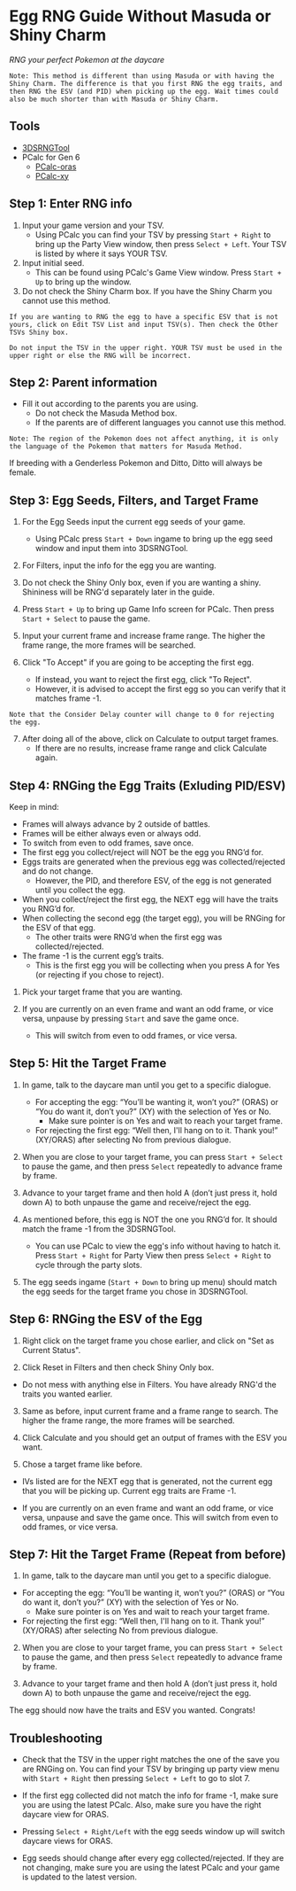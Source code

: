 # Egg RNG Guide Without Masuda or Shiny Charm

_RNG your perfect Pokemon at the daycare_

```
Note: This method is different than using Masuda or with having the Shiny Charm. The difference is that you first RNG the egg traits, and then RNG the ESV (and PID) when picking up the egg. Wait times could also be much shorter than with Masuda or Shiny Charm.
```

## Tools

- [3DSRNGTool](https://github.com/wwwwwwzx/3DSRNGTool/releases)
- PCalc for Gen 6
  - [PCalc-oras](https://pokemonrng.com/downloads/pcalc/pcalc-oras.zip)
  - [PCalc-xy](https://pokemonrng.com/downloads/pcalc/pcalc-xy.zip)

## Step 1: Enter RNG info

1. Input your game version and your TSV.
   - Using PCalc you can find your TSV by pressing `Start + Right` to bring up the Party View window, then press `Select + Left`. Your TSV is listed by where it says YOUR TSV.
2. Input initial seed.
   - This can be found using PCalc's Game View window. Press `Start + Up` to bring up the window.
3. Do not check the Shiny Charm box. If you have the Shiny Charm you cannot use this method.

```
If you are wanting to RNG the egg to have a specific ESV that is not yours, click on Edit TSV List and input TSV(s). Then check the Other TSVs Shiny box.

Do not input the TSV in the upper right. YOUR TSV must be used in the upper right or else the RNG will be incorrect.
```

## Step 2: Parent information

- Fill it out according to the parents you are using.
  - Do not check the Masuda Method box.
  - If the parents are of different languages you cannot use this method.

```
Note: The region of the Pokemon does not affect anything, it is only the language of the Pokemon that matters for Masuda Method.
```

If breeding with a Genderless Pokemon and Ditto, Ditto will always be female.

## Step 3: Egg Seeds, Filters, and Target Frame

1. For the Egg Seeds input the current egg seeds of your game.

   - Using PCalc press `Start + Down` ingame to bring up the egg seed window and input them into 3DSRNGTool.

2. For Filters, input the info for the egg you are wanting.

3. Do not check the Shiny Only box, even if you are wanting a shiny. Shininess will be RNG'd separately later in the guide.

4. Press `Start + Up` to bring up Game Info screen for PCalc. Then press `Start + Select` to pause the game.

5. Input your current frame and increase frame range. The higher the frame range, the more frames will be searched.

6. Click "To Accept" if you are going to be accepting the first egg.
   - If instead, you want to reject the first egg, click "To Reject".
   - However, it is advised to accept the first egg so you can verify that it matches frame -1.

```
Note that the Consider Delay counter will change to 0 for rejecting the egg.
```

7. After doing all of the above, click on Calculate to output target frames.
   - If there are no results, increase frame range and click Calculate again.

## Step 4: RNGing the Egg Traits (Exluding PID/ESV)

Keep in mind:

- Frames will always advance by 2 outside of battles.
- Frames will be either always even or always odd.
- To switch from even to odd frames, save once.
- The first egg you collect/reject will NOT be the egg you RNG’d for.
- Eggs traits are generated when the previous egg was collected/rejected and do not change.
  - However, the PID, and therefore ESV, of the egg is not generated until you collect the egg.
- When you collect/reject the first egg, the NEXT egg will have the traits you RNG’d for.
- When collecting the second egg (the target egg), you will be RNGing for the ESV of that egg.
  - The other traits were RNG’d when the first egg was collected/rejected.
- The frame -1 is the current egg’s traits.
  - This is the first egg you will be collecting when you press A for Yes (or rejecting if you chose to reject).

1. Pick your target frame that you are wanting.

2. If you are currently on an even frame and want an odd frame, or vice versa, unpause by pressing `Start` and save the game once.
   - This will switch from even to odd frames, or vice versa.

## Step 5: Hit the Target Frame

1. In game, talk to the daycare man until you get to a specific dialogue.

   - For accepting the egg: “You’ll be wanting it, won’t you?” (ORAS) or “You do want it, don’t you?” (XY) with the selection of Yes or No.
     - Make sure pointer is on Yes and wait to reach your target frame.
   - For rejecting the first egg: “Well then, I'll hang on to it. Thank you!” (XY/ORAS) after selecting No from previous dialogue.

2. When you are close to your target frame, you can press `Start + Select` to pause the game, and then press `Select` repeatedly to advance frame by frame.

3. Advance to your target frame and then hold A (don’t just press it, hold down A) to both unpause the game and receive/reject the egg.

4. As mentioned before, this egg is NOT the one you RNG’d for. It should match the frame -1 from the 3DSRNGTool.

   - You can use PCalc to view the egg's info without having to hatch it. Press `Start + Right` for Party View then press `Select + Right` to cycle through the party slots.

5. The egg seeds ingame (`Start + Down` to bring up menu) should match the egg seeds for the target frame you chose in 3DSRNGTool.

## Step 6: RNGing the ESV of the Egg

1. Right click on the target frame you chose earlier, and click on "Set as Current Status".

2. Click Reset in Filters and then check Shiny Only box.

- Do not mess with anything else in Filters. You have already RNG'd the traits you wanted earlier.

3. Same as before, input current frame and a frame range to search. The higher the frame range, the more frames will be searched.

4. Click Calculate and you should get an output of frames with the ESV you want.

5. Chose a target frame like before.

- IVs listed are for the NEXT egg that is generated, not the current egg that you will be picking up. Current egg traits are Frame -1.

- If you are currently on an even frame and want an odd frame, or vice versa, unpause and save the game once. This will switch from even to odd frames, or vice versa.

## Step 7: Hit the Target Frame (Repeat from before)

1. In game, talk to the daycare man until you get to a specific dialogue.

- For accepting the egg: “You’ll be wanting it, won’t you?” (ORAS) or “You do want it, don’t you?” (XY) with the selection of Yes or No.
  - Make sure pointer is on Yes and wait to reach your target frame.
- For rejecting the first egg: “Well then, I'll hang on to it. Thank you!” (XY/ORAS) after selecting No from previous dialogue.

2. When you are close to your target frame, you can press `Start + Select` to pause the game, and then press `Select` repeatedly to advance frame by frame.

3. Advance to your target frame and then hold A (don’t just press it, hold down A) to both unpause the game and receive/reject the egg.

The egg should now have the traits and ESV you wanted. Congrats!

## Troubleshooting

- Check that the TSV in the upper right matches the one of the save you are RNGing on. You can find your TSV by bringing up party view menu with `Start + Right` then pressing `Select + Left` to go to slot 7.

- If the first egg collected did not match the info for frame -1, make sure you are using the latest PCalc. Also, make sure you have the right daycare view for ORAS.

- Pressing `Select + Right/Left` with the egg seeds window up will switch daycare views for ORAS.

- Egg seeds should change after every egg collected/rejected. If they are not changing, make sure you are using the latest PCalc and your game is updated to the latest version.
